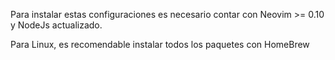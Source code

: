 Para instalar estas configuraciones es necesario contar con Neovim >= 0.10 y NodeJs actualizado.

Para Linux, es recomendable instalar todos los paquetes con HomeBrew
